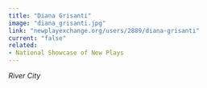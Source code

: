 ```yaml
---
title: "Diana Grisanti"
image: "diana_grisanti.jpg"
link: "newplayexchange.org/users/2889/diana-grisanti"
current: "false"
related:
- National Showcase of New Plays
---
```


*River City*

